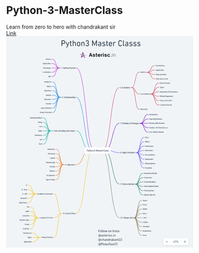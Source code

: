 # Python-3-MasterClass
Learn from zero to hero with chandrakant sir <br/>
<a href="https://whimsical.com/python3-masterclass-syllabus-76RLyLARQDba85tTBXtiiw">Link</a>
![Screenshoot](ss.png)
